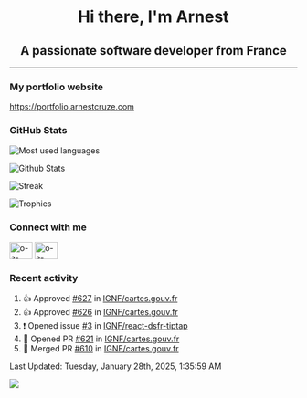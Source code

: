 <h1 align="center">Hi there, I'm Arnest</h1>
<h2 align="center">A passionate software developer from France</h2>

---

### My portfolio website

https://portfolio.arnestcruze.com

### GitHub Stats

![Most used languages](https://github-readme-stats.vercel.app/api/top-langs/?username=ocruze&langs_count=10&layout=compact&hide=tsql)

![Github Stats](https://github-readme-stats.vercel.app/api?username=ocruze&count_private=true&show_icons=true&title_color=fff&text_color=fff&bg_color=30,36d1dc,904e95)

![Streak](https://github-readme-streak-stats.herokuapp.com/?user=ocruze&)

![Trophies](https://github-profile-trophy.vercel.app/?username=ocruze)

### Connect with me

<p align="left">
  <a href="mailto:o.cruze@live.com" target="blank"><img align="center" src="https://upload.wikimedia.org/wikipedia/commons/d/df/Microsoft_Office_Outlook_%282018%E2%80%93present%29.svg" alt="o-a-cruze" height="30" width="40" /></a>
  <a href="https://linkedin.com/in/o-a-cruze" target="blank"><img align="center" src="https://raw.githubusercontent.com/rahuldkjain/github-profile-readme-generator/master/src/images/icons/Social/linked-in-alt.svg" alt="o-a-cruze" height="30" width="40" /></a>
</p>

### Recent activity

<!--RECENT_ACTIVITY:start-->
1. 👍 Approved [#627](https://github.com/IGNF/cartes.gouv.fr/pull/627#pullrequestreview-2575186942) in [IGNF/cartes.gouv.fr](https://github.com/IGNF/cartes.gouv.fr)
2. 👍 Approved [#626](https://github.com/IGNF/cartes.gouv.fr/pull/626#pullrequestreview-2575129359) in [IGNF/cartes.gouv.fr](https://github.com/IGNF/cartes.gouv.fr)
3. ❗️ Opened issue [#3](https://github.com/IGNF/react-dsfr-tiptap/issues/3) in [IGNF/react-dsfr-tiptap](https://github.com/IGNF/react-dsfr-tiptap)
4. 💪 Opened PR [#621](https://github.com/IGNF/cartes.gouv.fr/pull/621) in [IGNF/cartes.gouv.fr](https://github.com/IGNF/cartes.gouv.fr)
5. 🎉 Merged PR [#610](https://github.com/IGNF/cartes.gouv.fr/pull/610) in [IGNF/cartes.gouv.fr](https://github.com/IGNF/cartes.gouv.fr)
<!--RECENT_ACTIVITY:end-->

<!--RECENT_ACTIVITY:last_update-->
Last Updated: Tuesday, January 28th, 2025, 1:35:59 AM
<!--RECENT_ACTIVITY:last_update_end-->

[![](https://visitcount.itsvg.in/api?id=ocruze&label=Profile%20Views&pretty=false)](https://visitcount.itsvg.in)
